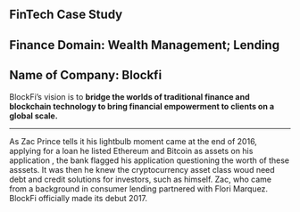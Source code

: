 ## FinTech Case Study
## Finance Domain: Wealth Management; Lending
## Name of Company: Blockfi

BlockFi’s vision is to **bridge the worlds of traditional finance and blockchain technology to bring financial empowerment to clients on a global scale.** 


----------------------------------
  As Zac Prince tells it his lightbulb moment came at the end of 2016, applying for a loan he listed Ethereum and Bitcoin as assets on his application , the bank flagged his application questioning the worth of these asssets. It was then he knew the cryptocurrency asset class woud need debt and credit solutions for investors, such as himself. Zac, who came from a background in consumer lending partnered with Flori Marquez. BlockFi officially made its debut 2017. 


